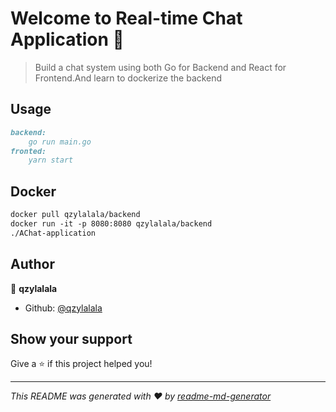 # Welcome to Real-time Chat Application 👋

> Build a chat system using both Go for Backend and React for Frontend.And learn to dockerize the backend

## Usage

```markdown
backend:
	go run main.go
fronted:
	yarn start
```

## Docker

```markdown
docker pull qzylalala/backend
docker run -it -p 8080:8080 qzylalala/backend
./AChat-application
```

## Author

👤 **qzylalala**

* Github: [@qzylalala](https://github.com/qzylalala)

## Show your support

Give a ⭐️ if this project helped you!


***
_This README was generated with ❤️ by [readme-md-generator](https://github.com/kefranabg/readme-md-generator)_


